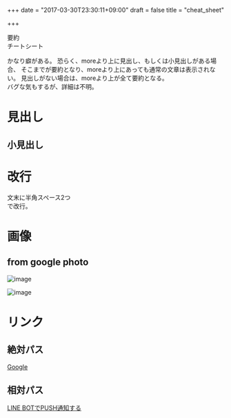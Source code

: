 +++
date = "2017-03-30T23:30:11+09:00"
draft = false
title = "cheat_sheet"

+++

要約  
チートシート

<!--more-->

かなり癖がある。
恐らく、moreより上に見出し、もしくは小見出しがある場合、
そこまでが要約となり、moreより上にあっても通常の文章は表示されない。
見出しがない場合は、moreより上が全て要約となる。  
バグな気もするが、詳細は不明。

# 見出し
## 小見出し

# 改行
文末に半角スペース2つ  
で改行。

# 画像
## from google photo
![image](https://lh3.googleusercontent.com/IrDV2v9sWU8odajHY3Eq6aHccBAlaRC_UKYmddPmc_cg_mxY-2EB5Ud3jvL9djBI74haJHvI-wKsHzfUjDIRNbfbO2a5p6OKRrxA5i8wzJLQJ7OR-uelob5foqV1LWU2FaL76nAco16z_w0lihhyjeSsoQMcvRSmNI4REfVNmasj0MIV5TO5TEA7evE9P-lJMCHRWQIViuQc7SeoZK79NOXlkPSmudl2yCPOGDz8OsPRd4i0oOxAhUZ8F4WPMvKGSbdDk-wl9UjsmwN9UmY_d4E7XRFDXMRId4kEe_BvGi_8j0hHTn9x_f1w0lYKK8g3dwLGw28QDiL0Djp7w_56FshJ5JsIy3fY2iEEVpDdPMzIBdssE3-fk_BvvZ3rO4mRqlnQSGmm1XeaYSTQl-jsUBJG_NsWPjPHO3oNU2wgdP0uQAZ4YW9cik2hmlkTbwuRHoNUvzeWeL9PTpSlI3f7Zu1frVoYkI4co8FmDpKzaaQH2akc40HhL4Pyi06UjXfimRo1DYEIabxEeNiHfY97bGRDVsyf6eX_7WS7Pb0vTtSzaauLCsqVqBd5NRJSoxGtfvbKd9Je56N8ofiSMIc9BqpOCX7PLTc_30t2wTQt_3ZtcugvUEeSpw=w510-h679-no)

![image](https://goo.gl/sWqbQI)

# リンク
## 絶対パス
[Google](http://google.com)

## 相対パス
[LINE BOTでPUSH通知する](../../misc/line_push/)

